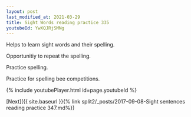 ```yaml
---
layout: post
last_modified_at: 2021-03-29
title: Sight Words reading practice 335
youtubeId: YwXQJRjSMNg
---
```

 
 
Helps to learn sight words and their spelling.

Opportunitiy to repeat the spelling. 

Practice spelling. 
 
Practice for spelling bee competitions. 
 
{% include youtubePlayer.html id=page.youtubeId %}
 
 

[Next]({{ site.baseurl }}{% link  split2/_posts/2017-09-08-Sight sentences reading practice 347.md%})
 
